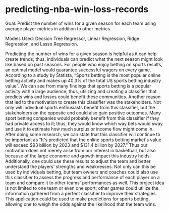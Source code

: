 # predicting-nba-win-loss-records
Goal: Predict the number of wins for a given season for each team using average player metrics in addition to other metrics.

Models Used: Decsion Tree Regressor, Linear Regression, Ridge Regression, and Lasso Regression.

Predicting the number of wins for a given season is helpful as it can help create trends; thus, individuals can predict what the next season might look like based on past seasons. For people who enjoy betting on sports results, an optimal model would guarantee successful wagers on every game. According to a study by Statista, “Sports betting is the most popular online betting activity and makes up 40.3% of the total US sports betting industry value”. We can see from many findings that sports betting is a popular activity with a large audience; thus, utilizing and creating a classifier that predicts wins and losses could benefit these communities.  Another reason that led to the motivation to create this classifier was the stakeholders. Not only will individual sports enthusiasts benefit from this classifier, but the stakeholders on the opposite end could also gain positive outcomes. Many sport betting companies would probably benefit from this classifier if they had private access to it; thus, they would know which way bets would sway and use it to estimate how much surplus or income flow might come in. After doing some research, we can state that this classifier will continue to be important as “It's predicted that the online sports betting market's value will exceed $93 billion by 2023 and $131.4 billion by 2027.” Thus our motivation does not merely arise from our interest in basketball, but also because of the large economic and growth impact this industry holds. Additionally, one could use these results to adjust the team and better understand the players' strengths and weaknesses. Not only can this be used by individuals betting, but team owners and coaches could also use this classifier to assess the progress and performance of each player on a team and compare it to other teams' performances as well. This project idea is not limited to one team or even one sport; other games could utilize the information gathered from a perfect classifier to improve their strategies. This application could be used to make predictions for sports betting, allowing one to weigh the odds against the likelihood that the team wins.
